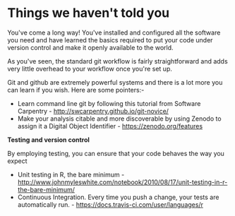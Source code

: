 # Things we haven't told you

You've come a long way! You've installed and configured all the software you need and have learned the basics required to put your code under version control and make it openly available to the world.

As you've seen, the standard git workflow is fairly straightforward and adds very little overhead to your workflow once you're set up. 

Git and github are extremely powerful systems and there is a lot more you can learn if you wish. Here are some pointers:-

* Learn command line git by following this tutorial from Software Carpentry - http://swcarpentry.github.io/git-novice/
* Make your analysis citable and more discoverable by using Zenodo to assign it a Digital Object Identifier - https://zenodo.org/features

**Testing and version control**

By employing testing, you can ensure that your code behaves the way you expect

* Unit testing in R, the bare minimum - http://www.johnmyleswhite.com/notebook/2010/08/17/unit-testing-in-r-the-bare-minimum/
* Continuous Integration. Every time you push a change, your tests are automatically run. - https://docs.travis-ci.com/user/languages/r
